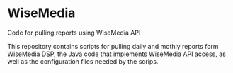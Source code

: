 WiseMedia
=========

Code for pulling reports using WiseMedia API

This repository contains scripts for pulling daily and mothly reports form WiseMedia DSP,
the Java code that implements WiseMedia API access, as well as the configuration files
needed by the scrips.
